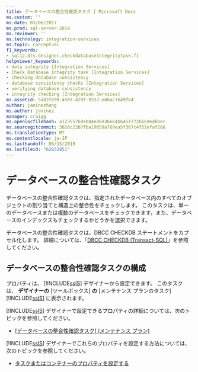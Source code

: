 ```yaml
---
title: データベースの整合性確認タスク | Microsoft Docs
ms.custom: ''
ms.date: 03/06/2017
ms.prod: sql-server-2014
ms.reviewer: ''
ms.technology: integration-services
ms.topic: conceptual
f1_keywords:
- sql12.dts.designer.checkdatabaseintegritytask.f1
helpviewer_keywords:
- data integrity [Integration Services]
- Check Database Integrity task [Integration Services]
- checking database consistency
- database consistency checks [Integration Services]
- verifying database consistency
- integrity checking [Integration Services]
ms.assetid: 5a82fe99-4503-429f-9337-e6bac7649fe4
author: janinezhang
ms.author: janinez
manager: craigg
ms.openlocfilehash: a123557bdeb84ed8d36664b6451772b669edbbec
ms.sourcegitcommit: 3026c22b7fba19059a769ea5f367c4f51efaf286
ms.translationtype: MT
ms.contentlocale: ja-JP
ms.lasthandoff: 06/15/2019
ms.locfileid: "62832851"
---
```

# <a name="check-database-integrity-task"></a>データベースの整合性確認タスク
  データベースの整合性確認タスクは、指定されたデータベース内のすべてのオブジェクトの割り当てと構造上の整合性をチェックします。 このタスクは、単一のデータベースまたは複数のデータベースをチェックできます。また、データベースのインデックスもチェックするかどうかを選択できます。  
  
 データベースの整合性確認タスクは、DBCC CHECKDB ステートメントをカプセル化します。 詳細については、「[DBCC CHECKDB (Transact-SQL)](/sql/t-sql/database-console-commands/dbcc-checkdb-transact-sql)」を参照してください。  
  
## <a name="configuration-of-the-check-database-integrity-task"></a>データベースの整合性確認タスクの構成  
 プロパティは、 [!INCLUDE[ssIS](../../../includes/ssis-md.md)] デザイナーから設定できます。 このタスクは、 **デザイナーの** [ツールボックス] **の** [メンテナンス プランのタスク] [!INCLUDE[ssIS](../../../includes/ssis-md.md)] に表示されます。  
  
 [!INCLUDE[ssIS](../../../includes/ssis-md.md)] デザイナーで設定できるプロパティの詳細については、次のトピックを参照してください。  
  
-   [[データベースの整合性確認タスク] (メンテナンス プラン)](../../relational-databases/maintenance-plans/check-database-integrity-task-maintenance-plan.md)  
  
 [!INCLUDE[ssIS](../../../includes/ssis-md.md)] デザイナーでこれらのプロパティを設定する方法については、次のトピックを参照してください。  
  
-   [タスクまたはコンテナーのプロパティを設定する](../set-the-properties-of-a-task-or-container.md)  
  
  
